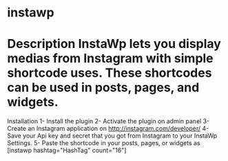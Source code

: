instawp
=======
Description
InstaWp lets you display medias from Instagram with simple shortcode uses. These shortcodes can be used in posts, pages, and widgets.
=======
Installation
1- Install the plugin
2- Activate the plugin on admin panel
3- Create an Instagram application on http://instagram.com/developer/
4- Save your Api key and secret  that you got from Instagram to your InstaWp Settings.
5- Paste the shortcode in your posts, pages, or widgets as [instawp hashtag=\"HashTag\" count=\"16\"]
